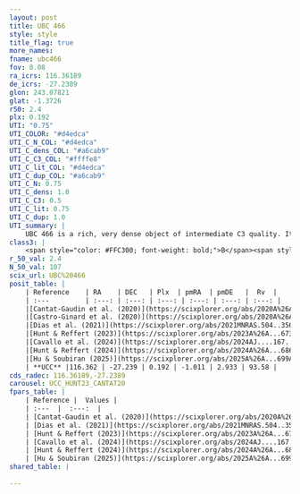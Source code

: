 ```yaml
---
layout: post
title: UBC 466
style: style
title_flag: true
more_names: 
fname: ubc466
fov: 0.08
ra_icrs: 116.36189
de_icrs: -27.2389
glon: 243.07821
glat: -1.3726
r50: 2.4
plx: 0.192
UTI: "0.75"
UTI_COLOR: "#d4edca"
UTI_C_N_COL: "#d4edca"
UTI_C_dens_COL: "#a6cab9"
UTI_C_C3_COL: "#ffffe8"
UTI_C_lit_COL: "#d4edca"
UTI_C_dup_COL: "#a6cab9"
UTI_C_N: 0.75
UTI_C_dens: 1.0
UTI_C_C3: 0.5
UTI_C_lit: 0.75
UTI_C_dup: 1.0
UTI_summary: |
    UBC 466 is a rich, very dense object of intermediate C3 quality. It is well-studied in the literature.
class3: |
    <span style="color: #FFC300; font-weight: bold;">B</span><span style="color: #FFC300; font-weight: bold;">B</span>
r_50_val: 2.4
N_50_val: 107
scix_url: UBC%20466
posit_table: |
    | Reference    | RA    | DEC   | Plx  | pmRA  | pmDE   |  Rv  |
    | :---         | :---: | :---: | :---: | :---: | :---: | :---: |
    |[Cantat-Gaudin et al. (2020)](https://scixplorer.org/abs/2020A%26A...640A...1C) | 116.362 | -27.239 | 0.169 | -1.044 | 2.936 | -- |
    |[Castro-Ginard et al. (2020)](https://scixplorer.org/abs/2020A%26A...635A..45C) | 116.374 | -27.229 | 0.167 | -1.04 | 2.943 | -- |
    |[Dias et al. (2021)](https://scixplorer.org/abs/2021MNRAS.504..356D) | 116.376 | -27.22 | 0.168 | -1.051 | 2.931 | -- |
    |[Hunt & Reffert (2023)](https://scixplorer.org/abs/2023A%26A...673A.114H) | 116.362 | -27.245 | 0.197 | -1.024 | 2.924 | 95.549 |
    |[Cavallo et al. (2024)](https://scixplorer.org/abs/2024AJ....167...12C) | 116.383 | -27.227 | 0.198 | -- | -- | -- |
    |[Hunt & Reffert (2024)](https://scixplorer.org/abs/2024A%26A...686A..42H) | 116.362 | -27.245 | 0.197 | -1.024 | 2.924 | 95.549 |
    |[Hu & Soubiran (2025)](https://scixplorer.org/abs/2025A%26A...699A.246H) | 116.383 | -27.227 | -- | -- | -- | -- |
    | **UCC** |116.362 | -27.239 | 0.192 | -1.011 | 2.933 | 93.58 | 
cds_radec: 116.36189,-27.2389
carousel: UCC_HUNT23_CANTAT20
fpars_table: |
    | Reference |  Values |
    | :---  |  :---:  |
    | [Cantat-Gaudin et al. (2020)](https://scixplorer.org/abs/2020A%26A...640A...1C) | `AVNN=1.53, DMNN=13.32, AgeNN=8.6` |
    | [Dias et al. (2021)](https://scixplorer.org/abs/2021MNRAS.504..356D) | `Av=1.743, Dist=4822, logage=8.606, [Fe/H]=0.18` |
    | [Hunt & Reffert (2023)](https://scixplorer.org/abs/2023A%26A...673A.114H) | `AV50=1.477, diffAV50=1.492, MOD50=13.178, logAge50=8.686` |
    | [Cavallo et al. (2024)](https://scixplorer.org/abs/2024AJ....167...12C) | `AV50=1.68, dMod50=12.63, logAge50=8.89, [Fe/H]50=-0.26` |
    | [Hunt & Reffert (2024)](https://scixplorer.org/abs/2024A%26A...686A..42H) | `MassJ=1246.64` |
    | [Hu & Soubiran (2025)](https://scixplorer.org/abs/2025A%26A...699A.246H) | `MA22=-0.3, MA23f=-0.5, MA23g=-0.4, MZ23=-0.42, MK24=-0.37, MF24=-0.53` |
shared_table: |
    
---
```

